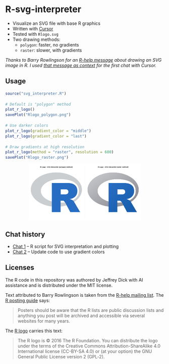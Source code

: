 # R-svg-interpreter

- Visualize an SVG file with base R graphics
- Written with [Cursor](https://cursor.com/home)
- Tested with `Rlogo.svg`
- Two drawing methods:
  - `polygon`: faster, no gradients
  - `raster`: slower, with gradients

*Thanks to Barry Rowlingson for an [R-help message](https://stat.ethz.ch/pipermail/r-help/2025-June/481075.html) about drawing an SVG image in R. I used [that message as context](notes.md) for the first chat with Cursor.*

## Usage

```r
source("svg_interpreter.R")

# Default is "polygon" method
plot_r_logo()
savePlot("Rlogo_polygon.png")

# Use darker colors
plot_r_logo(gradient_color = "middle")
plot_r_logo(gradient_color = "last")

# Draw gradients at high resolution
plot_r_logo(method = "raster", resolution = 600)
savePlot("Rlogo_raster.png")
```

<div align="center">
  <img src="Rlogo_polygon.png" alt="R logo plotted in R (polygon method)" style="width:35%;"/>
  <img src="Rlogo_raster.png" alt="R logo plotted in R (raster method)" style="width:35%;"/>
</div>

## Chat history

- [Chat 1](chat1.md) &ndash; R script for SVG interpretation and plotting
- [Chat 2](chat2.md) &ndash; Update code to use gradient colors

## Licenses

The R code in this repository was authored by Jeffrey Dick with AI assistance and is distributed under the MIT license.

Text attributed to Barry Rowlingson is taken from the [R-help mailing list](https://stat.ethz.ch/mailman/listinfo/r-help). The [R posting guide](https://www.r-project.org/posting-guide.html) says:

> Posters should be aware that the R lists are public discussion lists and anything you post will be archived and accessible via several websites for many years.

The [R logo](https://www.r-project.org/logo/) carries this text:

> The R logo is © 2016 The R Foundation.
> You can distribute the logo under the terms of the Creative Commons Attribution-ShareAlike 4.0 International license (CC-BY-SA 4.0) or (at your option) the GNU General Public License version 2 (GPL‑2).